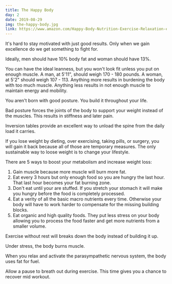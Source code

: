 ```yaml
---
title: The Happy Body
day: 2
date: 2019-08-29
img: the-happy-body.jpg
link: https://www.amazon.com/Happy-Body-Nutrition-Exercise-Relaxation-ebook/dp/B01N21PL3D
---
```


It's hard to stay motivated with just good results. Only when we gain excellence
do we get something to fight for.

Ideally, men should have 10% body fat and woman should have 13%.

You can have the ideal leanness, but you won't look fit unless you put on enough
muscle. A man, at 5'11", should weigh 170 - 180 pounds. A woman, at
5'2" should weigh 107 - 113. Anything more results in burdening the body with
too much muscle. Anything less results in not enough muscle to maintain energy
and mobility.

You aren't born with good posture. You build it throughout your life.

Bad posture forces the joints of the body to support your weight instead of the
muscles. This results in stiffness and later pain.

Inversion tables provide an excellent way to unload the spine from the daily
load it carries.

If you lose weight by dieting, over exercising, taking pills, or surgery, you
will gain it back because all of those are temporary measures. The only
sustainable way to loose weight is to change your lifestyle.

There are 5 ways to boost your metabolism and increase weight loss:
1. Gain muscle because more muscle will burn more fat.
2. Eat every 3 hours but only enough food so you are hungry the last hour.
   That last hour becomes your fat burning zone.
3. Don't eat until your are stuffed. If you stretch your stomach it will make you
   hungry before the food is completely processed.
4. Eat a verity of all the basic macro nutrients every time. Otherwise your body
   will have to work harder to compensate for the missing building blocks.
5. Eat organic and high quality foods. They put less stress on your body
   allowing you to process the food faster and get more nutrients from a smaller volume.
   
Exercise without rest will breaks down the body instead of building it up.

Under stress, the body burns muscle.

When you relax and activate the parasympathetic nervous system, the body
uses fat for fuel.

Allow a pause to breath out during exercise. This time gives you a chance to
recover mid workout.
